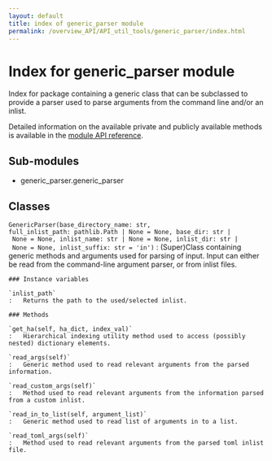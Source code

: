 ```yaml
---
layout: default
title: index of generic_parser module
permalink: /overview_API/API_util_tools/generic_parser/index.html
---
```


# Index for generic_parser module

Index for package containing a generic class that can be subclassed to provide a parser used to parse arguments from the command line and/or an inlist.

Detailed information on the available private and publicly available methods is available in the [module API reference](generic_parser.html).

## Sub-modules

* generic_parser.generic_parser

## Classes

`GenericParser(base_directory_name: str, full_inlist_path: pathlib.Path | None = None, base_dir: str | None = None, inlist_name: str | None = None, inlist_dir: str | None = None, inlist_suffix: str = 'in')`
:   (Super)Class containing generic methods and arguments used for parsing of input. Input can either be read from the command-line argument parser, or from inlist files.

    ### Instance variables

    `inlist_path`
    :   Returns the path to the used/selected inlist.

    ### Methods

    `get_ha(self, ha_dict, index_val)`
    :   Hierarchical indexing utility method used to access (possibly nested) dictionary elements.

    `read_args(self)`
    :   Generic method used to read relevant arguments from the parsed information.

    `read_custom_args(self)`
    :   Method used to read relevant arguments from the information parsed from a custom inlist.

    `read_in_to_list(self, argument_list)`
    :   Generic method used to read list of arguments in to a list.

    `read_toml_args(self)`
    :   Method used to read relevant arguments from the parsed toml inlist file.
